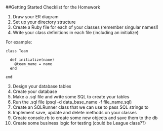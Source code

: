 ##Getting Started Checklist for the Homework

1. Draw your ER diagram
2. Set up your directory structure
3. Create a Ruby file for each of your classes (remember singular names!)
2. Write your class definitions in each file (including an initialize)


For example: 
```
class Team
  
  def initialize(name)
    @team_name = name
  end

end
```

3. Design your database tables
4. Create your database
5. Make a .sql file and write some SQL to create your tables
6. Run the .sql file (psql -d data_base_name -f file_name.sql)
7. Create an SQLRunner class that we can use to pass SQL strings to
8. Implement save, update and delete methods on your classes
9. Create console.rb to create some new objects and save them to the db
10. Create some business logic for testing (could be League class??)
